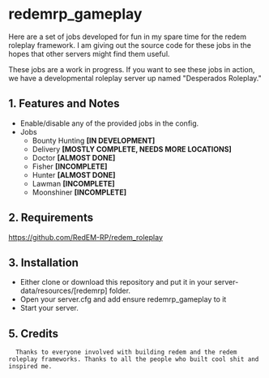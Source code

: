 

# redemrp_gameplay
Here are a set of jobs developed for fun in my spare time for the redem roleplay framework. I am giving out the source code for these jobs in the hopes that other servers might find them useful.

These jobs are a work in progress. If you want to see these jobs in action, we have a developmental roleplay server up named "Desperados Roleplay."

## 1. Features and Notes
* Enable/disable any of the provided jobs in the config.
* Jobs  
  * Bounty Hunting **[IN DEVELOPMENT]**
  * Delivery **[MOSTLY COMPLETE, NEEDS MORE LOCATIONS]**
  * Doctor **[ALMOST DONE]**
  * Fisher **[INCOMPLETE]**
  * Hunter **[ALMOST DONE]**
  * Lawman **[INCOMPLETE]**
  * Moonshiner **[INCOMPLETE]**
   
 ## 2. Requirements
 
 https://github.com/RedEM-RP/redem_roleplay
  
 ## 3. Installation
 * Either clone or download this repository and put it in your server-data/resources/[redemrp] folder.
 * Open your server.cfg and add ensure redemrp_gameplay to it
 * Start your server.
 
 ## 5. Credits
      Thanks to everyone involved with building redem and the redem roleplay frameworks. Thanks to all the people who built cool shit and inspired me. 
